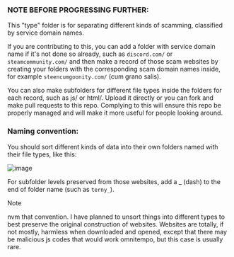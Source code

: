 ### NOTE BEFORE PROGRESSING FURTHER:
This "type" folder is for separating different kinds of scamming, classified by service domain names.

If you are contributing to this, you can add a folder with service domain name if it's not done so already, such as `discord.com/` or `steamcommunity.com/` and then make a record of those scam websites by creating your folders with the corresponding scam domain names inside, for example `steencumgoonity.com/` (cum grano salis). 

You can also make subfolders for different file types inside the folders for each record, such as js/ or html/. Upload it directly or you can fork and make pull requests to this repo. Complying to this will ensure this repo be properly managed and will make it more useful for people looking around. 

### Naming convention:
You should sort different kinds of data into their own folders named with their file types, like this:

![image](https://github.com/user-attachments/assets/512a1d30-fad8-4f30-8b71-1e9f6a85dac8)

For subfolder levels preserved from those websites, add a _ (dash) to the end of folder name (such as `terny_`).

> [!NOTE]
> nvm that convention. I have planned to unsort things into different types to best preserve the original construction of websites. Websites are totally, if not mostly, harmless when downloaded and opened, except that there may be malicious js codes that would work omnitempo, but this case is usually rare.

